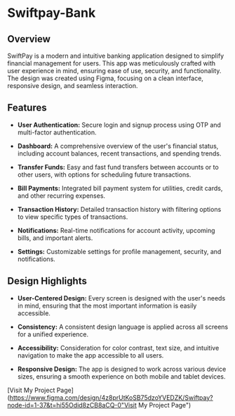 # Swiftpay-Bank

## Overview
SwiftPay is a modern and intuitive banking application designed to simplify financial management for users. This app was meticulously crafted with user experience in mind, ensuring ease of use, security, and functionality. The design was created using Figma, focusing on a clean interface, responsive design, and seamless interaction.

## Features

* **User Authentication:** Secure login and signup process using OTP and multi-factor authentication.

* **Dashboard:** A comprehensive overview of the user's financial status, including account balances, recent transactions, and spending trends.

* **Transfer Funds:** Easy and fast fund transfers between accounts or to other users, with options for scheduling future transactions.

* **Bill Payments:** Integrated bill payment system for utilities, credit cards, and other recurring expenses.

* **Transaction History:** Detailed transaction history with filtering options to view specific types of transactions.

* **Notifications:** Real-time notifications for account activity, upcoming bills, and important alerts.

* **Settings:** Customizable settings for profile management, security, and notifications.

## Design Highlights

* **User-Centered Design:** Every screen is designed with the user's needs in mind, ensuring that the most important information is easily accessible.

* **Consistency:** A consistent design language is applied across all screens for a unified experience.

* **Accessibility:** Consideration for color contrast, text size, and intuitive navigation to make the app accessible to all users.

* **Responsive Design:** The app is designed to work across various device sizes, ensuring a smooth experience on both mobile and tablet devices.

[Visit My Project Page](https://www.figma.com/design/4z8prUtKoSB75dzoYVEDZK/Swiftpay?node-id=1-37&t=hi55Odid8zCB8aCQ-0"Visit My Project Page")
